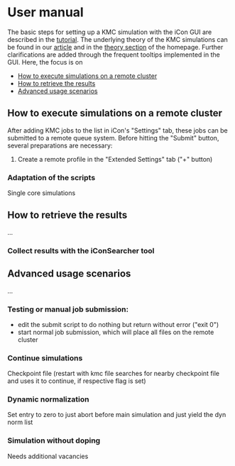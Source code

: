 # User manual

The basic steps for setting up a KMC simulation with the iCon GUI are described in the [tutorial](https://www.icon.pc.rwth-aachen.de/tutorial.html). The underlying theory of the KMC simulations can be found in our [article](https://doi.org/10.1016/j.matchemphys.2020.123767) and in the [theory section](https://www.icon.pc.rwth-aachen.de/theory.html) of the homepage. Further clarifications are added through the frequent tooltips implemented in the GUI. Here, the focus is on
- [How to execute simulations on a remote cluster](#how-to-execute-simulations-on-a-remote-cluster)
- [How to retrieve the results](#how-to-retrieve-the-results)
- [Advanced usage scenarios](#advanced-usage-scenarios)

## How to execute simulations on a remote cluster
After adding KMC jobs to the list in iCon's "Settings" tab, these jobs can be submitted to a remote queue system. Before hitting the "Submit" button, several preparations are necessary:  
1. Create a remote profile in the "Extended Settings" tab ("+" button)

### Adaptation of the scripts
Single core simulations


## How to retrieve the results
...

### Collect results with the iConSearcher tool

## Advanced usage scenarios
...

### Testing or manual job submission:
- edit the submit script to do nothing but return without error ("exit 0")
- start normal job submission, which will place all files on the remote cluster

### Continue simulations
Checkpoint file (restart with kmc file searches for nearby checkpoint file and uses it to continue, if respective flag is set)

### Dynamic normalization
Set entry to zero to just abort before main simulation and just yield the dyn norm list

### Simulation without doping
Needs additional vacancies